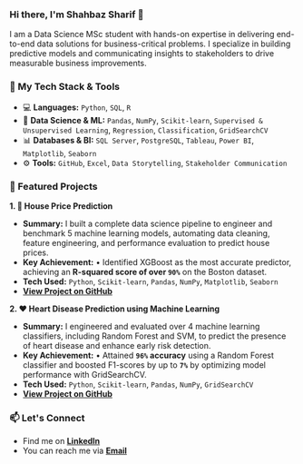 ### Hi there, I'm Shahbaz Sharif 👋

I am a Data Science MSc student with hands-on expertise in delivering end-to-end data solutions for business-critical problems. I specialize in building predictive models and communicating insights to stakeholders to drive measurable business improvements.

### 🔧 My Tech Stack & Tools

* 💻 **Languages:** `Python`, `SQL`, `R`
* 🧠 **Data Science & ML:** `Pandas`, `NumPy`, `Scikit-learn`, `Supervised & Unsupervised Learning`, `Regression`, `Classification`, `GridSearchCV`
* 📊 **Databases & BI:** `SQL Server`, `PostgreSQL`, `Tableau`, `Power BI`, `Matplotlib`, `Seaborn`
* ⚙️ **Tools:** `GitHub`, `Excel`, `Data Storytelling`, `Stakeholder Communication`

### 🚀 Featured Projects

**1. 🏡 House Price Prediction**
* **Summary:** I built a complete data science pipeline to engineer and benchmark 5 machine learning models, automating data cleaning, feature engineering, and performance evaluation to predict house prices.
* **Key Achievement:** • Identified XGBoost as the most accurate predictor, achieving an **R-squared score of over `90%`** on the Boston dataset.
* **Tech Used:** `Python`, `Scikit-learn`, `Pandas`, `NumPy`, `Matplotlib`, `Seaborn`
* **[View Project on GitHub]()**

**2. ❤️ Heart Disease Prediction using Machine Learning**
* **Summary:** I engineered and evaluated over 4 machine learning classifiers, including Random Forest and SVM, to predict the presence of heart disease and enhance early risk detection.
* **Key Achievement:** • Attained **`96%` accuracy** using a Random Forest classifier and boosted F1-scores by up to **`7%`** by optimizing model performance with GridSearchCV.
* **Tech Used:** `Python`, `Scikit-learn`, `Pandas`, `NumPy`, `GridSearchCV`
* **[View Project on GitHub](https://github.com/shahbazsharif1/ai-driven-heart-disease-detection-pipeline)**

### 📫 Let's Connect

* Find me on **[LinkedIn](https://www.linkedin.com/in/shahbaz-sharif/)**
* You can reach me via **[Email](mailto:shahbaz.w156@gmail.com)**
